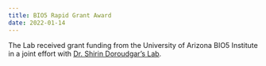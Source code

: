 ```yaml
---
title: BIO5 Rapid Grant Award
date: 2022-01-14
---
```


The Lab received grant funding from the University of Arizona BIO5 Institute in a joint effort with [Dr. Shirin Doroudgar’s Lab](https://doroudgar-lab.org/).

<!--more-->
